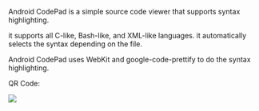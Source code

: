 Android CodePad is a simple source code viewer that supports syntax highlighting.

it supports all C-like, Bash-like, and XML-like languages. it automatically selects the syntax depending on the file.


Android CodePad uses WebKit and google-code-prettify to do the syntax highlighting.



QR Code:

<img src='http://lh5.ggpht.com/_aGySC3X2ycs/S8T9mHQgJyI/AAAAAAAAATk/_GAYt6PKmQY/s800/android_codepad_qrcode.png' />